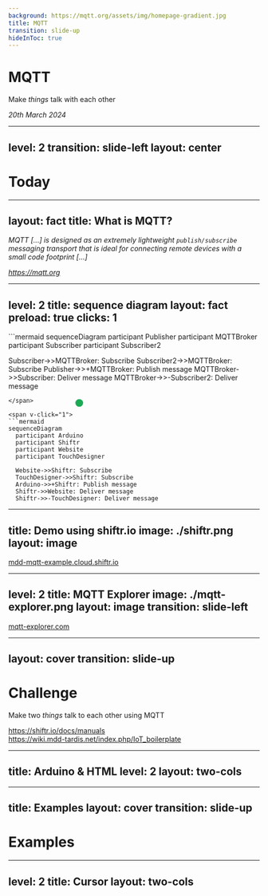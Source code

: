 ```yaml
---
background: https://mqtt.org/assets/img/homepage-gradient.jpg
title: MQTT
transition: slide-up
hideInToc: true
---
```


# MQTT

Make _things_ talk with each other

<time datetime="2024-03-20">_20th March 2024_</time>


---
level: 2
transition: slide-left
layout: center
---

# Today

<Toc maxDepth="1"></Toc>


---
layout: fact
title: What is MQTT?
---

<em class="text-5xl">
MQTT [...] is designed as an extremely lightweight <code class="underline underline-[#1BAA54]">publish/subscribe</code> messaging transport that is ideal for connecting remote devices with a small code footprint [...]
</em>

<cite>https://mqtt.org</cite>


---
level: 2
title: sequence diagram
layout: fact
preload: true
clicks: 1
---

<span v-click.hide="1">
```mermaid
sequenceDiagram
  participant Publisher
  participant MQTTBroker
  participant Subscriber
  participant Subscriber2

  Subscriber->>MQTTBroker: Subscribe
  Subscriber2->>MQTTBroker: Subscribe
  Publisher->>+MQTTBroker: Publish message
  MQTTBroker->>Subscriber: Deliver message
  MQTTBroker->>-Subscriber2: Deliver message
```
</span>

<span v-click="1">
```mermaid
sequenceDiagram
  participant Arduino
  participant Shiftr
  participant Website
  participant TouchDesigner

  Website->>Shiftr: Subscribe
  TouchDesigner->>Shiftr: Subscribe
  Arduino->>+Shiftr: Publish message
  Shiftr->>Website: Deliver message
  Shiftr->>-TouchDesigner: Deliver message
```
</span>

<div class="animated-dot one"></div>
<div class="animated-dot two"></div>

<style>
  .slidev-vclick-target {
    transition: all 500ms ease;
  }

  .slidev-vclick-hidden {
    transform: scale(0);
    display: none;
  }

  @keyframes moveDotOne {
    0% {
      transform: translateX(127px) translateY(-220px);
      opacity: 1;
    }
    30% {
      transform: translateX(327px) translateY(-220px);
      opacity: 1;
    }
    60% {
      transform: translateX(327px) translateY(-166px);
      opacity: 1;
    }
    90% {
      transform: translateX(527px) translateY(-166px);
      opacity: 1;
    }
    95% {
      transform: translateX(527px) translateY(-166px);
      opacity: 0;
    }
    100% {
      transform: translateX(127px) translateY(-166px);
      opacity: 0;
    }
  }

  @keyframes moveDotTwo {
    0% {
      transform: translateX(127px) translateY(-220px);
      opacity: 1;
    }
    30% {
      transform: translateX(327px) translateY(-220px);
      opacity: 1;
    }
    60% {
      transform: translateX(327px) translateY(-111px);
      opacity: 1;
    }
    90% {
      transform: translateX(727px) translateY(-111px);
      opacity: 1;
    }
    95% {
      transform: translateX(727px) translateY(-111px);
      opacity: 0;
    }
    100% {
      transform: translateX(127px) translateY(-111px);
      opacity: 0;
    }
  }

  .animated-dot {
    content: ' ';
    width: 15px;
    height: 15px;
    background-color: #1BAA54;
    border-radius: 50%;
    position: absolute;
    animation-duration: 2s;
    animation-iteration-count: infinite;
  }

  .animated-dot.one {
    animation-name: moveDotOne;
  }

  .animated-dot.two {
    animation-name: moveDotTwo;
  }
</style>


---
title: Demo using shiftr.io
image: ./shiftr.png
layout: image
---

<div class="flex items-end justify-center h-full text-4xl">
  <a href="https://mdd-mqtt-example.cloud.shiftr.io">mdd-mqtt-example.cloud.shiftr.io</a>
</div>

---
level: 2
title: MQTT Explorer
image: ./mqtt-explorer.png
layout: image
transition: slide-left
---

<div class="flex items-end justify-center h-full text-4xl">
  <a href="https://mqtt-explorer.com/">mqtt-explorer.com</a>
</div>

---
layout: cover
transition: slide-up
---

# Challenge

Make two _things_ talk to each other using MQTT

https://shiftr.io/docs/manuals <br/>
https://wiki.mdd-tardis.net/index.php/IoT_boilerplate

---
title: Arduino & HTML
level: 2
layout: two-cols
---


<template v-slot:default>

**Arduino**

```cpp
#include <WiFi.h>
#include <PubSubClient.h>

WiFiClient net;
PubSubClient client(net);
client.setServer("<server>", "<port>");
client.setCallback(onMessageArrived)

const char* id = String(random(0xffff), HEX);
const char* topic = "<topic>";

void setup() {
  Serial.begin(9600);
  WiFi.begin("<ssid>", "<pass>");
  while (WiFi.status() != WL_CONNECTED) { delay(500); }
  client.connect(id, "<user>", "<pass>");
  client.subscribe(topic);
  client.publish(topic, "Hello from " + id);
}

void loop() { client.loop(); }

void onMessageArrived(char *topic, byte *message) {
  Serial.println("received: " + String((char*)message));
}
```

</template>
<template v-slot:right>

**HTML**

```html 
<body>
<script
src="https://unpkg.com/paho-mqtt@1.0.2/mqttws31.js"></script>

<script>
  const id = Math.random().toString(36).substring(7);
  const topic = "<topic>";
  const client = new Paho.MQTT.Client("<server>", "<port>", id)
  
  client.onMessageArrived = (message) => {
    console.log("received: " + message.payloadString);
  }

  client.connect({
    userName: "<user>",
    password: "<pass>",
    onSuccess: () => {
      client.subscribe(topic);
      client.send(topic, "Hello from " + id);
    },
    useSSL: window.location.protocol === "https:",
    onFailure: console.log,
  })
</script>
</body>
```
</template>

<style>
  .slidev-layout {
    padding: 0.5rem;
    grid-template-columns: 1fr 1fr;
    gap: 1rem;
  }
</style>

---
title: Examples
layout: cover
transition: slide-up
---

# Examples

---
level: 2
title: Cursor
layout: two-cols
---

<template v-slot:default>

```html
<body>
<script
src="https://unpkg.com/paho-mqtt@1.0.2/mqttws31.js"></script>

<script>
  const id = Math.random().toString(36).substring(7);
  const topic = "mouse/" + id;
  const server = "broker.hivemq.com";
  const client = new Paho.MQTT.Client(server, 9001, id);
  
  client.onMessageArrived = (message) => {
    console.log("received: " + message.payloadString);
  }

  client.connect({
    // userName: "<user>",
    // password: "<pass>",
    onSuccess: () => {
      client.subscribe("mouse/+");
      client.send(topic, "Hello from " + id);
    },
    useSSL: window.location.protocol === "https:",
    onFailure: console.log,
  })
</script>
</body>
```

</template>
<template v-slot:right>

```html
<div>asd</div>
```

</template>

<style>
  .slidev-layout {
    padding: 0.5rem;
    grid-template-columns: 1fr 1fr;
    gap: 0.25rem;
  }
</style>